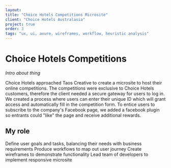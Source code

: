 ```yaml
---
layout:
title: "Choice Hotels Competitions Microsite"
client: "Choice Hotels Australasia"
project: true
order: 3
tags: "ux, ui, axure, wireframes, workflow, heuristic analysis"
---
```


# Choice Hotels Competitions

*Intro about thing*

Choice Hotels approached Taos Creative to create a microsite to host their online competitions. The competitions were exclusive to Choice Hotels customers, therefore the client needed a secure gateway for users to log in. We created a process where users can enter their unique ID which will grant access and automatically fill in the competition form. To entice users to subscribe to the company's Facebook page, we added a facebook plugin so entrants could "like" the page and receive additional rewards.

## My role

Define user goals and tasks, balancing their needs with business requirements
Produce workflows to map out user journey
Create wireframes to demonstrate functionality
Lead team of developers to implement responsive microsite